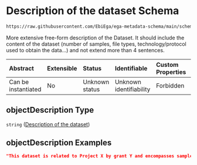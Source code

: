 # Description of the dataset Schema

```txt
https://raw.githubusercontent.com/EbiEga/ega-metadata-schema/main/schemas/EGA.dataset.json#/properties/objectDescription
```

More extensive free-form description of the Dataset. It should include the content of the dataset (number of samples, file types, technology/protocol used to obtain the data…) and not extend more than 4 sentences.

| Abstract            | Extensible | Status         | Identifiable            | Custom Properties | Additional Properties | Access Restrictions | Defined In                                                                     |
| :------------------ | :--------- | :------------- | :---------------------- | :---------------- | :-------------------- | :------------------ | :----------------------------------------------------------------------------- |
| Can be instantiated | No         | Unknown status | Unknown identifiability | Forbidden         | Allowed               | none                | [EGA.dataset.json\*](../../../schemas/EGA.dataset.json "open original schema") |

## objectDescription Type

`string` ([Description of the dataset](ega-5-properties-description-of-the-dataset.md))

## objectDescription Examples

```json
"This dataset is related to Project X by grant Y and encompasses samples from group Z, whose DNA was hybridized against a microarray designed for SNPs."
```
